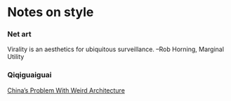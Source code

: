 # Notes on style

### Net art

Virality is an aesthetics for ubiquitous surveillance.
–Rob Horning, Marginal Utility

### Qiqiguaiguai
[China’s Problem With Weird Architecture](http://www.metropolismag.com/Point-of-View/October-2014/On-Chinas-Problem-with-Weird-Architecture/)